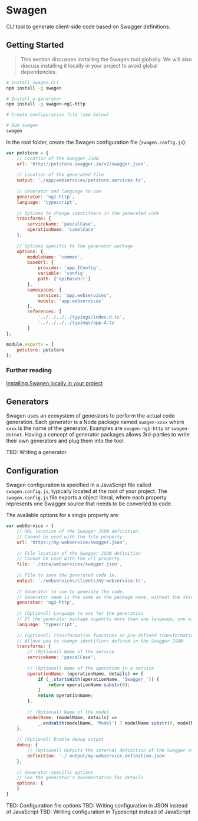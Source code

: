 # Swagen
CLI tool to generate client-side code based on Swagger definitions.

## Getting Started
> This section discusses installing the Swagen tool globally. We will also discuss installing it locally in your project to avoid global dependencies.

```sh
# Install Swagen CLI
npm install -g swagen

# Install a generator
npm install -g swagen-ng1-http

# Create configuration file (see below)

# Run swagen
swagen
```

In the root folder, create the Swagen configuration file (`swagen.config.js`):
```javascript
var petstore = {
    // Location of the Swagger JSON
    url: 'http://petstore.swagger.io/v2/swagger.json',
    
    // Location of the generated file
    output: './app/webservices/petstore.services.ts',
    
    // Generator and language to use
    generator: 'ng1-http',
    language: 'typescript',
    
    // Options to change identifiers in the generated code
    transforms: {
        serviceName: 'pascalCase',
        operationName: 'camelCase'
    },
    
    // Options specific to the generator package
    options: {
        moduleName: 'common',
        baseUrl: {
            provider: 'app.IConfig',
            variable: 'config',
            path: ['apiBaseUrl']
        },
        namespaces: {
            services: 'app.webservices',
            models: 'app.webservices'
        },
        references: [
            '../../../../typings/index.d.ts',
            '../../../../typings/app.d.ts'
        ]
};

module.exports = {
    petstore: petstore
};
```

### Further reading
[Installing Swagen locally in your project](https://github.com/angular-template/swagger-client/wiki/Installing-Swagen-locally-in-your-project)

## Generators
Swagen uses an ecosystem of generators to perform the actual code generation. Each generator is a Node package named `swagen-xxxx` where `xxxx` is the name of the generator. Examples are `swagen-ng1-http` or `swagen-dotnet`. Having a concept of generator packages allows 3rd-parties to write their own generators and plug them into the tool.

TBD: Writing a generator.

## Configuration
Swagen configuration is specified in a JavaScript file called `swagen.config.js`, typically located at the root of your project.
The `swagen.config.js` file exports a object literal, where each property represents one Swagger source that needs to be converted to code.

The available options for a single property are:
```javascript
var webService = {
    // URL location of the Swagger JSON definition.
    // Cannot be used with the file property
    url: 'https://my-webservice/swagger.json',
    
    // File location of the Swagger JSON definition
    // Cannot be used with the url property
    file: './data/webservices/swagger.json',
    
    // File to save the generated code in.
    output: './webservices/clients/my-webservice.ts',
    
    // Generator to use to generate the code.
    // Generator name is the same as the package name, without the starting 'swagen-'
    generator: 'ng2-http',
    
    // (Optional) Language to use for the generation
    // If the generator package supports more than one language, you will need to specify this.
    language: 'typescript',
    
    // (Optional) Transformation functions or pre-defined transformation names
    // Allows you to change identifiers defined in the Swagger JSON.
    transforms: {
        // (Optional) Name of the service
        serviceName: 'pascalCase',
        
        // (Optional) Name of the operation in a service
        operationName: (operationName, details) => {
            if (_.startsWith(operationName, 'Swagger_')) {
                return operationName.substr(8);
            }
            return operationName;
        },
        
        // (Optional) Name of the model
        modelName: (modelName, details) =>
            _.endsWith(modelName, 'Model') ? modelName.substr(0, modelName.length - 5) : modelName
    },
    
    // (Optional) Enable debug output
    debug: {
        // (Optional) Outputs the internal definition of the Swagger structure generated by Swagen
        definition: './.output/my-webservice.definition.json'
    },
    
    // Generator-specific options
    // See the generator's documentation for details.
    options: {
    }
}
```
TBD: Configuration file options
TBD: Writing configuration in JSON instead of JavaScript
TBD: Writing configuration in Typescript instead of JavaScript
